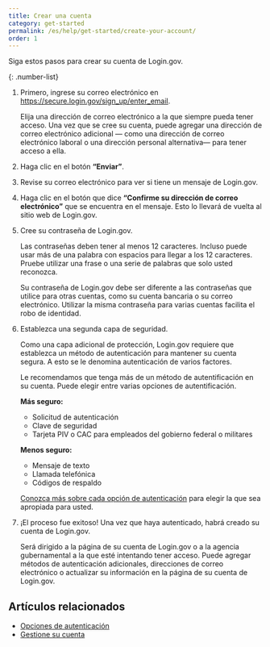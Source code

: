 ```yaml
---
title: Crear una cuenta
category: get-started
permalink: /es/help/get-started/create-your-account/
order: 1
---
```

Siga estos pasos para crear su cuenta de Login.gov.

{: .number-list}

1. Primero, ingrese su correo electrónico en <https://secure.login.gov/sign_up/enter_email>.

   Elija una dirección de correo electrónico a la que siempre pueda tener acceso. Una vez que se cree su cuenta, puede agregar una dirección de correo electrónico adicional — como una dirección de correo electrónico laboral o una dirección personal alternativa— para tener acceso a ella.
2. Haga clic en el botón **“Enviar”**.
3. Revise su correo electrónico para ver si tiene un mensaje de Login.gov.
4. Haga clic en el botón que dice **“Confirme su dirección de correo electrónico”** que se encuentra en el mensaje. Esto lo llevará de vuelta al sitio web de Login.gov.
5. Cree su contraseña de Login.gov.

   Las contraseñas deben tener al menos 12 caracteres. Incluso puede usar más de una palabra con espacios para llegar a los 12 caracteres. Pruebe utilizar una frase o una serie de palabras que solo usted reconozca.

   Su contraseña de Login.gov debe ser diferente a las contraseñas que utilice para otras cuentas, como su cuenta bancaria o su correo electrónico. Utilizar la misma contraseña para varias cuentas facilita el robo de identidad.
6. Establezca una segunda capa de seguridad.

   Como una capa adicional de protección, Login.gov requiere que establezca un método de autenticación para mantener su cuenta segura. A esto se le denomina autenticación de varios factores.

   Le recomendamos que tenga más de un método de autentificación en su cuenta. Puede elegir entre varias opciones de autentificación.

   **Más seguro:**

   * Solicitud de autenticación
   * Clave de seguridad
   * Tarjeta PIV o CAC para empleados del gobierno federal o militares

   **Menos seguro:**

   * Mensaje de texto
   * Llamada telefónica
   * Códigos de respaldo

   [Conozca más sobre cada opción de autenticación](/es/help/get-started/authentication-options/) para elegir la que sea apropiada para usted.
7. ¡El proceso fue exitoso! Una vez que haya autenticado, habrá creado su cuenta de Login.gov.

   Será dirigido a la página de su cuenta de Login.gov o a la agencia gubernamental a la que esté intentando tener acceso. Puede agregar métodos de autenticación adicionales, direcciones de correo electrónico o actualizar su información en la página de su cuenta de Login.gov.

## Artículos relacionados

* [Opciones de autenticación](/es/help/get-started/authentication-options/)
* [Gestione su cuenta](/es/help/manage-your-account/overview/)